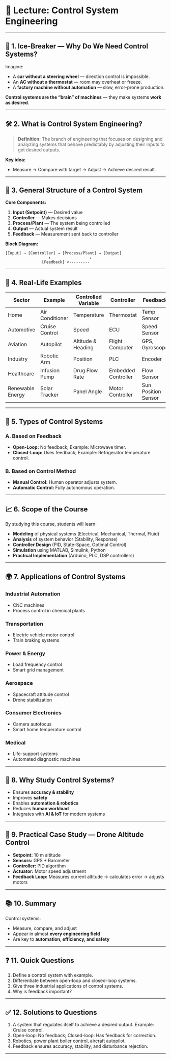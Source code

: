 # 📘 **Lecture: Control System Engineering**

---

## 🌟 1. Ice-Breaker — Why Do We Need Control Systems?

Imagine:

* A **car without a steering wheel** — direction control is impossible.
* An **AC without a thermostat** — room may overheat or freeze.
* A **factory machine without automation** — slow, error-prone production.

**Control systems are the “brain” of machines** — they make systems **work as desired**.

---

## 🛠️ 2. What is Control System Engineering?

> **Definition:** The branch of engineering that focuses on designing and analyzing systems that behave predictably by adjusting their inputs to get desired outputs.

**Key idea:**

* Measure → Compare with target → Adjust → Achieve desired result.

---

## 🔄 3. General Structure of a Control System

**Core Components:**

1. **Input (Setpoint)** — Desired value
2. **Controller** — Makes decisions
3. **Process/Plant** — The system being controlled
4. **Output** — Actual system result
5. **Feedback** — Measurement sent back to controller

**Block Diagram:**

```
[Input] → [Controller] → [Process/Plant] → [Output]
                   ↑                 ↓
                [Feedback] <---------
```

---

## 🧾 4. Real-Life Examples

| Sector           | Example         | Controlled Variable | Controller          | Feedback            |
| ---------------- | --------------- | ------------------- | ------------------- | ------------------- |
| Home             | Air Conditioner | Temperature         | Thermostat          | Temp Sensor         |
| Automotive       | Cruise Control  | Speed               | ECU                 | Speed Sensor        |
| Aviation         | Autopilot       | Altitude & Heading  | Flight Computer     | GPS, Gyroscope      |
| Industry         | Robotic Arm     | Position            | PLC                 | Encoder             |
| Healthcare       | Infusion Pump   | Drug Flow Rate      | Embedded Controller | Flow Sensor         |
| Renewable Energy | Solar Tracker   | Panel Angle         | Motor Controller    | Sun Position Sensor |

---

## 🧮 5. Types of Control Systems

### **A. Based on Feedback**

* **Open-Loop:** No feedback; Example: Microwave timer.
* **Closed-Loop:** Uses feedback; Example: Refrigerator temperature control.

### **B. Based on Control Method**

* **Manual Control:** Human operator adjusts system.
* **Automatic Control:** Fully autonomous operation.

---

## 📈 6. Scope of the Course

By studying this course, students will learn:

* **Modeling** of physical systems (Electrical, Mechanical, Thermal, Fluid)
* **Analysis** of system behavior (Stability, Response)
* **Controller Design** (PID, State-Space, Optimal Control)
* **Simulation** using MATLAB, Simulink, Python
* **Practical Implementation** (Arduino, PLC, DSP controllers)

---

## 🌍 7. Applications of Control Systems

### **Industrial Automation**

* CNC machines
* Process control in chemical plants

### **Transportation**

* Electric vehicle motor control
* Train braking systems

### **Power & Energy**

* Load frequency control
* Smart grid management

### **Aerospace**

* Spacecraft attitude control
* Drone stabilization

### **Consumer Electronics**

* Camera autofocus
* Smart home temperature control

### **Medical**

* Life-support systems
* Automated diagnostic machines

---

## 🎯 8. Why Study Control Systems?

* Ensures **accuracy & stability**
* Improves **safety**
* Enables **automation & robotics**
* Reduces **human workload**
* Integrates with **AI & IoT** for modern systems

---

## 🚁 9. Practical Case Study — Drone Altitude Control

* **Setpoint:** 10 m altitude
* **Sensors:** GPS + Barometer
* **Controller:** PID algorithm
* **Actuator:** Motor speed adjustment
* **Feedback Loop:** Measures current altitude → calculates error → adjusts motors

---

## 📚 10. Summary

Control systems:

* Measure, compare, and adjust
* Appear in almost **every engineering field**
* Are key to **automation, efficiency, and safety**

---

## ❓ 11. Quick  Questions

1. Define a control system with example.
2. Differentiate between open-loop and closed-loop systems.
3. Give three industrial applications of control systems.
4. Why is feedback important?

---

## ✅ 12. Solutions to Questions

1. A system that regulates itself to achieve a desired output. Example: Cruise control.
2. Open-loop: No feedback; Closed-loop: Has feedback for correction.
3. Robotics, power plant boiler control, aircraft autopilot.
4. Feedback ensures accuracy, stability, and disturbance rejection.

---

